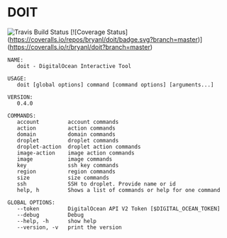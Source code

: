 # DOIT


![Travis Build Status](https://travis-ci.org/bryanl/doit.svg?branch=master)
[![Coverage Status]
(https://coveralls.io/repos/bryanl/doit/badge.svg?branch=master)]
(https://coveralls.io/r/bryanl/doit?branch=master)

```
NAME:
   doit - DigitalOcean Interactive Tool

USAGE:
   doit [global options] command [command options] [arguments...]

VERSION:
   0.4.0

COMMANDS:
   account         account commands
   action          action commands
   domain          domain commands
   droplet         droplet commands
   droplet-action  droplet action commands
   image-action    image action commands
   image           image commands
   key             ssh key commands
   region          region commands
   size            size commands
   ssh             SSH to droplet. Provide name or id
   help, h         Shows a list of commands or help for one command

GLOBAL OPTIONS:
   --token         DigitalOcean API V2 Token [$DIGITAL_OCEAN_TOKEN]
   --debug         Debug
   --help, -h      show help
   --version, -v   print the version

```
